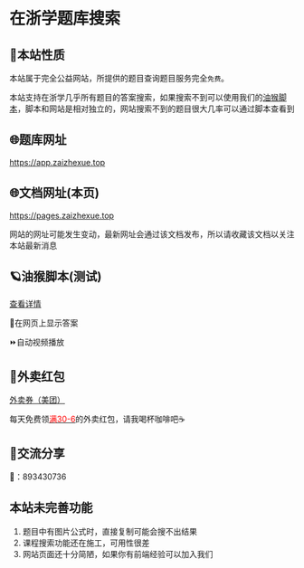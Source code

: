 # 在浙学题库搜索

## 📖本站性质

本站属于完全公益网站，所提供的题目查询题目服务完全`免费`。

本站支持在浙学几乎所有题目的答案搜索，如果搜索不到可以使用我们的[油猴脚本](油猴脚本.md)，脚本和网站是相对独立的，网站搜索不到的题目很大几率可以通过脚本查看到

## 🌐题库网址

https://app.zaizhexue.top

## 🌐文档网址(本页)
https://pages.zaizhexue.top

网站的网址可能发生变动，最新网址会通过该文档发布，所以请收藏该文档以关注本站最新消息

## 🪐油猴脚本(测试)
[查看详情](油猴脚本.md)

📰在网页上显示答案

⏩自动视频播放

## 🍔外卖红包
[外卖券（美团）](外卖红包.md#美团)

每天免费领<a href='http://localhost:5173/%E5%BC%80%E5%A7%8B/%E5%A4%96%E5%8D%96%E7%BA%A2%E5%8C%85.html' ><span style="color: red;">满30-6</span></a>的外卖红包，请我喝杯咖啡吧☕

## 💬交流分享

🐧：893430736

## 本站未完善功能

1. 题目中有图片公式时，直接复制可能会搜不出结果
2. 课程搜索功能还在施工，可用性很差
3. 网站页面还十分简陋，如果你有前端经验可以加入我们



